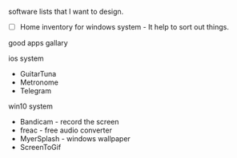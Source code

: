 software lists that I want to design.

- [ ] Home inventory for windows system - It help to sort out things.

good apps gallary

ios system

* GuitarTuna
* Metronome
* Telegram

win10 system

* Bandicam - record the screen
* freac - free audio converter
* MyerSplash - windows wallpaper
* ScreenToGif
